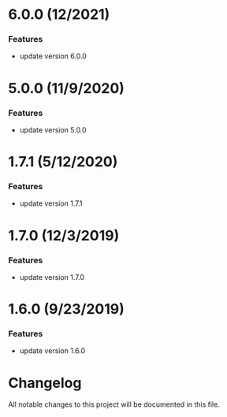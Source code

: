 # 6.0.0 (12/2021)
### Features
- update version 6.0.0


# 5.0.0 (11/9/2020)
### Features
- update version 5.0.0


# 1.7.1 (5/12/2020)
### Features
- update version 1.7.1


# 1.7.0 (12/3/2019)
### Features
- update version 1.7.0


# 1.6.0 (9/23/2019)
### Features
- update version 1.6.0


# Changelog
All notable changes to this project will be documented in this file.
